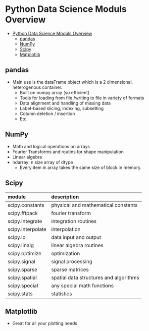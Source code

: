 # Python Data Science Moduls Overview

- [Python Data Science Moduls Overview](#python-data-science-moduls-overview)
  - [pandas](#pandas)
  - [NumPy](#numpy)
  - [Scipy](#scipy)
  - [Matplotlib](#matplotlib)

## pandas

- Main use is the dataFrame object which is a 2 dimensional, heterogenous container.  
  - Built on numpy array (so efficient)
  - Tools for loading from file /writing to file in variety of formats
  - Data alignment and handling of missing data
  - Label-based slicing, indexing, subsetting
  - Column deletion / insertion
  - Etc.

## NumPy

- Math and logical operations on arrays
- Fourier Transforms and routins for shape manipulation
- Linear algebra
- ndarray: n size array of dtype
  - Every item in array takes the same size of block in memory.

## Scipy

| module            | description                            |
| :---------------- | :------------------------------------- |
| scipy.constants   | physical and mathematical constants    |
| scipy.fftpack     | fourier transform                      |
| scipy.integrate   | integration routines                   |
| scipy.interpolate | interpolation                          |
| scipy.io          | data input and output                  |
| scipy.linalg      | linear algebra routines                |
| scipy.optimize    | optimization                           |
| scipy.signal      | signal processing                      |
| scipy.sparse      | sparse matrices                        |
| scipy.spatial     | spatial data structures and algorithms |
| scipy.special     | any special math functions             |
| scipy.stats       | statistics                             |

## Matplotlib

- Great for all your plotting needs